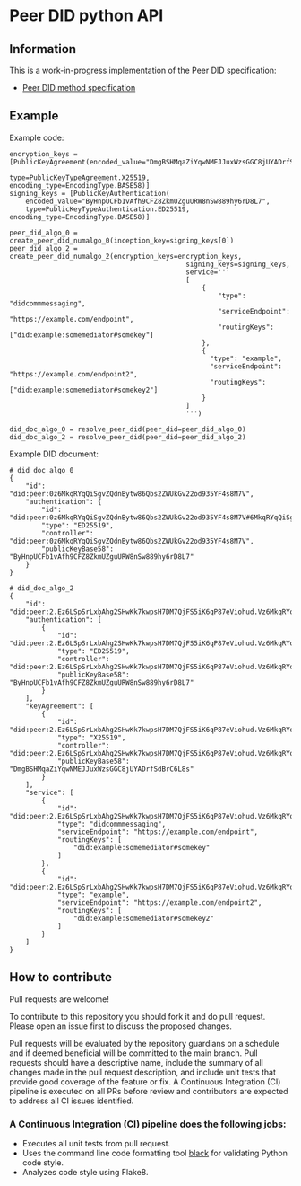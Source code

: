 # Peer DID python API

## Information

This is a work-in-progress implementation of the Peer DID specification:

 - [Peer DID method specification](https://identity.foundation/peer-did-method-spec/)

## Example

Example code:

    encryption_keys = [PublicKeyAgreement(encoded_value="DmgBSHMqaZiYqwNMEJJuxWzsGGC8jUYADrfSdBrC6L8s",
                                          type=PublicKeyTypeAgreement.X25519, encoding_type=EncodingType.BASE58)]
    signing_keys = [PublicKeyAuthentication(
        encoded_value="ByHnpUCFb1vAfh9CFZ8ZkmUZguURW8nSw889hy6rD8L7",
        type=PublicKeyTypeAuthentication.ED25519, encoding_type=EncodingType.BASE58)]

    peer_did_algo_0 = create_peer_did_numalgo_0(inception_key=signing_keys[0])
    peer_did_algo_2 = create_peer_did_numalgo_2(encryption_keys=encryption_keys,
                                                signing_keys=signing_keys,
                                                service='''
                                                [
                                                    {
                                                        "type": "didcommmessaging",
                                                        "serviceEndpoint": "https://example.com/endpoint",
                                                        "routingKeys": ["did:example:somemediator#somekey"]
                                                    },
                                                    {
                                                      "type": "example",
                                                      "serviceEndpoint": "https://example.com/endpoint2",
                                                      "routingKeys": ["did:example:somemediator#somekey2"]
                                                    }
                                                ]
                                                ''')

    did_doc_algo_0 = resolve_peer_did(peer_did=peer_did_algo_0)
    did_doc_algo_2 = resolve_peer_did(peer_did=peer_did_algo_2)

Example DID document:

    # did_doc_algo_0
    {
        "id": "did:peer:0z6MkqRYqQiSgvZQdnBytw86Qbs2ZWUkGv22od935YF4s8M7V",
        "authentication": {
            "id": "did:peer:0z6MkqRYqQiSgvZQdnBytw86Qbs2ZWUkGv22od935YF4s8M7V#6MkqRYqQiSgvZQdnBytw86Qbs2ZWUkGv22od935YF4s8M7V",
            "type": "ED25519",
            "controller": "did:peer:0z6MkqRYqQiSgvZQdnBytw86Qbs2ZWUkGv22od935YF4s8M7V",
            "publicKeyBase58": "ByHnpUCFb1vAfh9CFZ8ZkmUZguURW8nSw889hy6rD8L7"
        }
    }

    # did_doc_algo_2
    {
        "id": "did:peer:2.Ez6LSpSrLxbAhg2SHwKk7kwpsH7DM7QjFS5iK6qP87eViohud.Vz6MkqRYqQiSgvZQdnBytw86Qbs2ZWUkGv22od935YF4s8M7V.SW3sidCI6ImRtIiwicyI6Imh0dHBzOi8vZXhhbXBsZS5jb20vZW5kcG9pbnQiLCJyIjpbImRpZDpleGFtcGxlOnNvbWVtZWRpYXRvciNzb21la2V5Il19LHsidCI6ImV4YW1wbGUiLCJzIjoiaHR0cHM6Ly9leGFtcGxlLmNvbS9lbmRwb2ludDIiLCJyIjpbImRpZDpleGFtcGxlOnNvbWVtZWRpYXRvciNzb21la2V5MiJdfV0=",
        "authentication": [
            {
                "id": "did:peer:2.Ez6LSpSrLxbAhg2SHwKk7kwpsH7DM7QjFS5iK6qP87eViohud.Vz6MkqRYqQiSgvZQdnBytw86Qbs2ZWUkGv22od935YF4s8M7V.SW3sidCI6ImRtIiwicyI6Imh0dHBzOi8vZXhhbXBsZS5jb20vZW5kcG9pbnQiLCJyIjpbImRpZDpleGFtcGxlOnNvbWVtZWRpYXRvciNzb21la2V5Il19LHsidCI6ImV4YW1wbGUiLCJzIjoiaHR0cHM6Ly9leGFtcGxlLmNvbS9lbmRwb2ludDIiLCJyIjpbImRpZDpleGFtcGxlOnNvbWVtZWRpYXRvciNzb21la2V5MiJdfV0=#6MkqRYqQiSgvZQdnBytw86Qbs2ZWUkGv22od935YF4s8M7V",
                "type": "ED25519",
                "controller": "did:peer:2.Ez6LSpSrLxbAhg2SHwKk7kwpsH7DM7QjFS5iK6qP87eViohud.Vz6MkqRYqQiSgvZQdnBytw86Qbs2ZWUkGv22od935YF4s8M7V.SW3sidCI6ImRtIiwicyI6Imh0dHBzOi8vZXhhbXBsZS5jb20vZW5kcG9pbnQiLCJyIjpbImRpZDpleGFtcGxlOnNvbWVtZWRpYXRvciNzb21la2V5Il19LHsidCI6ImV4YW1wbGUiLCJzIjoiaHR0cHM6Ly9leGFtcGxlLmNvbS9lbmRwb2ludDIiLCJyIjpbImRpZDpleGFtcGxlOnNvbWVtZWRpYXRvciNzb21la2V5MiJdfV0=",
                "publicKeyBase58": "ByHnpUCFb1vAfh9CFZ8ZkmUZguURW8nSw889hy6rD8L7"
            }
        ],
        "keyAgreement": [
            {
                "id": "did:peer:2.Ez6LSpSrLxbAhg2SHwKk7kwpsH7DM7QjFS5iK6qP87eViohud.Vz6MkqRYqQiSgvZQdnBytw86Qbs2ZWUkGv22od935YF4s8M7V.SW3sidCI6ImRtIiwicyI6Imh0dHBzOi8vZXhhbXBsZS5jb20vZW5kcG9pbnQiLCJyIjpbImRpZDpleGFtcGxlOnNvbWVtZWRpYXRvciNzb21la2V5Il19LHsidCI6ImV4YW1wbGUiLCJzIjoiaHR0cHM6Ly9leGFtcGxlLmNvbS9lbmRwb2ludDIiLCJyIjpbImRpZDpleGFtcGxlOnNvbWVtZWRpYXRvciNzb21la2V5MiJdfV0=#6LSpSrLxbAhg2SHwKk7kwpsH7DM7QjFS5iK6qP87eViohud",
                "type": "X25519",
                "controller": "did:peer:2.Ez6LSpSrLxbAhg2SHwKk7kwpsH7DM7QjFS5iK6qP87eViohud.Vz6MkqRYqQiSgvZQdnBytw86Qbs2ZWUkGv22od935YF4s8M7V.SW3sidCI6ImRtIiwicyI6Imh0dHBzOi8vZXhhbXBsZS5jb20vZW5kcG9pbnQiLCJyIjpbImRpZDpleGFtcGxlOnNvbWVtZWRpYXRvciNzb21la2V5Il19LHsidCI6ImV4YW1wbGUiLCJzIjoiaHR0cHM6Ly9leGFtcGxlLmNvbS9lbmRwb2ludDIiLCJyIjpbImRpZDpleGFtcGxlOnNvbWVtZWRpYXRvciNzb21la2V5MiJdfV0=",
                "publicKeyBase58": "DmgBSHMqaZiYqwNMEJJuxWzsGGC8jUYADrfSdBrC6L8s"
            }
        ],
        "service": [
            {
                "id": "did:peer:2.Ez6LSpSrLxbAhg2SHwKk7kwpsH7DM7QjFS5iK6qP87eViohud.Vz6MkqRYqQiSgvZQdnBytw86Qbs2ZWUkGv22od935YF4s8M7V.SW3sidCI6ImRtIiwicyI6Imh0dHBzOi8vZXhhbXBsZS5jb20vZW5kcG9pbnQiLCJyIjpbImRpZDpleGFtcGxlOnNvbWVtZWRpYXRvciNzb21la2V5Il19LHsidCI6ImV4YW1wbGUiLCJzIjoiaHR0cHM6Ly9leGFtcGxlLmNvbS9lbmRwb2ludDIiLCJyIjpbImRpZDpleGFtcGxlOnNvbWVtZWRpYXRvciNzb21la2V5MiJdfV0=#didcommmessaging",
                "type": "didcommmessaging",
                "serviceEndpoint": "https://example.com/endpoint",
                "routingKeys": [
                    "did:example:somemediator#somekey"
                ]
            },
            {
                "id": "did:peer:2.Ez6LSpSrLxbAhg2SHwKk7kwpsH7DM7QjFS5iK6qP87eViohud.Vz6MkqRYqQiSgvZQdnBytw86Qbs2ZWUkGv22od935YF4s8M7V.SW3sidCI6ImRtIiwicyI6Imh0dHBzOi8vZXhhbXBsZS5jb20vZW5kcG9pbnQiLCJyIjpbImRpZDpleGFtcGxlOnNvbWVtZWRpYXRvciNzb21la2V5Il19LHsidCI6ImV4YW1wbGUiLCJzIjoiaHR0cHM6Ly9leGFtcGxlLmNvbS9lbmRwb2ludDIiLCJyIjpbImRpZDpleGFtcGxlOnNvbWVtZWRpYXRvciNzb21la2V5MiJdfV0=#example",
                "type": "example",
                "serviceEndpoint": "https://example.com/endpoint2",
                "routingKeys": [
                    "did:example:somemediator#somekey2"
                ]
            }
        ]
    }

## How to contribute
Pull requests are welcome!

To contribute to this repository you should fork it and do pull request. Please open an issue first to discuss the proposed changes.

Pull requests will be evaluated by the repository guardians on a schedule and if deemed beneficial will be committed to 
the main branch. Pull requests should have a descriptive name, include the summary of all changes made in the pull request 
description, and include unit tests that provide good coverage of the feature or fix. A Continuous Integration (CI) 
pipeline is executed on all PRs before review and contributors are expected to address all CI issues identified.

### A Continuous Integration (CI) pipeline does the following jobs:
- Executes all unit tests from pull request.
- Uses the command line code formatting tool [black](https://github.com/psf/black) for validating Python code style. 
- Analyzes code style using Flake8.

